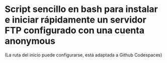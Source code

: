 # Script sencillo en bash para instalar e iniciar rápidamente un servidor FTP configurado con una cuenta anonymous
(La ruta del inicio puede configurarse, está adaptada a Github Codespaces)
